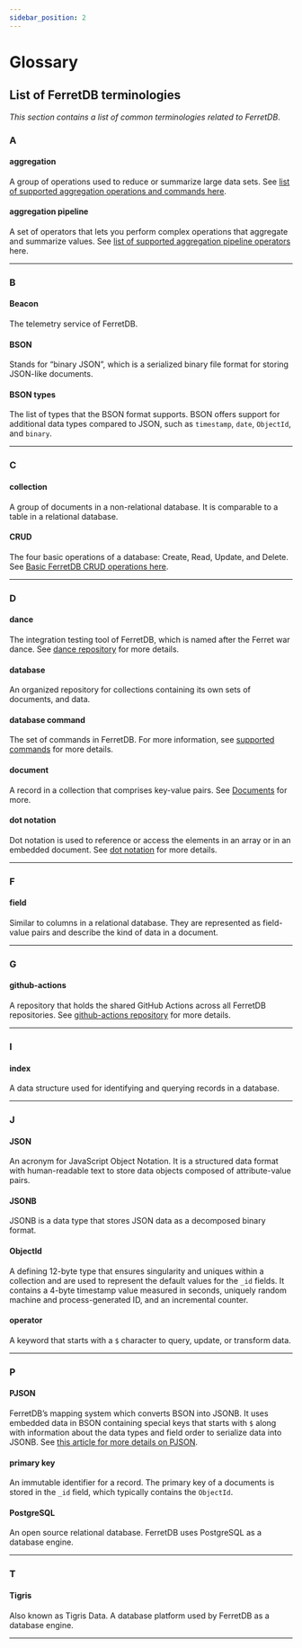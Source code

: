 ```yaml
---
sidebar_position: 2
---
```


# Glossary

## List of FerretDB terminologies

*This section contains a list of common terminologies related to FerretDB*.

### A

#### aggregation

A group of operations used to reduce or summarize large data sets.
See [list of supported aggregation operations and commands here](./supported_commands.md#aggregation-pipelines).

#### aggregation pipeline

A set of operators that lets you perform complex operations that aggregate and summarize values.
See [list of supported aggregation pipeline operators](./supported_commands.md#aggregation-pipeline-operators) here.

---

### B

#### Beacon

The telemetry service of FerretDB.

#### BSON

Stands for “binary JSON”, which is a serialized binary file format for storing JSON-like documents.

#### BSON types

The list of types that the BSON format supports.
BSON offers support for additional data types compared to JSON, such as `timestamp`, `date`, `ObjectId`, and `binary`.

---

### C

#### collection

A group of documents in a non-relational database.
It is comparable to a table in a relational database.

#### CRUD

The four basic operations of a database: Create, Read, Update, and Delete.
See [Basic FerretDB CRUD operations here](../basic_operations/index.md).

---

### D

#### dance

The integration testing tool of FerretDB, which is named after the Ferret war dance.
See [dance repository](https://github.com/FerretDB/dance) for more details.

#### database

An organized repository for collections containing its own sets of documents, and data.

#### database command

The set of commands in FerretDB.
For more information, see [supported commands](./supported_commands.md) for more details.

#### document

A record in a collection that comprises key-value pairs.
See [Documents](../understanding_ferretdb.md#documents) for more.

#### dot notation

Dot notation is used to reference or access the elements in an array or in an embedded document.
See [dot notation](../understanding_ferretdb.md#dot-notation) for more details.

---

### F

#### field

Similar to columns in a relational database.
They are represented as field-value pairs and describe the kind of data in a document.

---

### G

#### github-actions

A repository that holds the shared GitHub Actions across all FerretDB repositories.
See [github-actions repository](https://github.com/FerretDB/github-actions) for more details.

---

### I

#### index

A data structure used for identifying and querying records in a database.

---

### J

#### JSON

An acronym for JavaScript Object Notation.
It is a structured data format with human-readable text  to store data objects composed of attribute-value pairs.

#### JSONB

JSONB is a data type that stores JSON data as a decomposed binary format.

#### ObjectId

A defining 12-byte type that ensures singularity and uniques within a collection and are used to represent the default values for the `_id` fields.
It contains a 4-byte timestamp value measured in seconds, uniquely random machine and process-generated ID, and an incremental counter.

#### operator

A keyword that starts with a `$` character to query, update, or transform data.

---

### P

#### PJSON

FerretDB’s mapping system which converts BSON into JSONB.
It uses embedded data in BSON containing special keys that starts with `$` along with information about the data types and field order to serialize data into JSONB.
See [this article for more details on PJSON](https://www.ferretdb.io/pjson-how-to-store-bson-in-jsonb/).

#### primary key

An immutable identifier for a record.
The primary key of a documents is stored in the `_id` field, which typically contains the `ObjectId`.

#### PostgreSQL

An open source relational database.
FerretDB uses PostgreSQL as a database engine.

---

### T

#### Tigris

Also known as Tigris Data.
A database platform used by FerretDB as a database engine.

---
